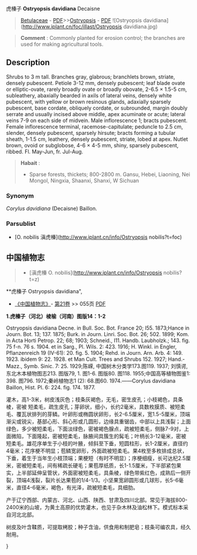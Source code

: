 虎榛子 **Ostryopsis davidiana** Decaisne

> [Betulaceae](http://www.iplant.cn/info/Betulaceae?t=foc) - [PDF](http://www.iplant.cn/foc/pdf/Betulaceae.pdf)>>[Ostryopsis](http://www.iplant.cn/info/Ostryopsis?t=foc) - [PDF](http://www.iplant.cn/foc/pdf/Ostryopsis.pdf)
![Ostryopsis davidiana](http://www.iplant.cn/foc/illast/Ostryopsis davidiana.jpg)

> **Comment** : 
> Commonly planted for erosion control; the branches are used for making agricultural tools.

## Description

Shrubs to 3 m tall. Branches gray, glabrous; branchlets brown, striate, densely pubescent. Petiole 3-12 mm, densely pubescent; leaf blade ovate or elliptic-ovate, rarely broadly ovate or broadly obovate, 2-6.5 ×  1.5-5 cm, subleathery, abaxially bearded in axils of lateral veins, densely white pubescent, with yellow or brown resinous glands, adaxially sparsely pubescent, base cordate, obliquely cordate, or subrounded, margin doubly serrate and usually incised above middle, apex acuminate or acute; lateral veins 7-9 on each side of midvein. Male inflorescence 1; bracts pubescent. Female inflorescence terminal, racemose-capitulate; peduncle to 2.5 cm, slender, densely pubescent, sparsely hirsute; bracts forming a tubular sheath, 1-1.5 cm, leathery, densely pubescent, striate, lobed at apex. Nutlet brown, ovoid or subglobose, 4-6 ×  4-5 mm, shiny, sparsely pubescent, ribbed. Fl. May-Jun, fr. Jul-Aug.

> **Habait** : 
>*  Sparse forests, thickets; 800-2800 m. Gansu, Hebei, Liaoning, Nei Mongol, Ningxia, Shaanxi, Shanxi, W Sichuan

### Synonym
*Corylus davidiana* (Decaisne) Baillon.

### Parsublist

* [O.  nobilis  滇虎榛](http://www.iplant.cn/info/Ostryopsis nobilis?t=foc)

## 中国植物志

> * [滇虎榛  O.  nobilis](http://www.iplant.cn/info/Ostryopsis nobilis?t=z)

**虎榛子 Ostryopsis davidiana",

* [《中国植物志》](http://www.iplant.cn/frps)- [第21卷](http://www.iplant.cn/frps/vol/21) >> 055页 [PDF](http://www.iplant.cn/frps/pdf/21/055.pdf)

**1.虎榛子（河北）棱榆（河南）图版14：1-2**

Ostryopsis davidiana Decne. in Bull. Soc. Bot. France 20; l55. 1873;Hance in Journ. Bot. 13; 137. 1875; Burk. in Journ. Linri. Soc. Bot. 26; 502. 1899; Kom. in Acta Horti Petrop. 22; 68; 1903; Schneid., I11. Handb. Laubholzk.; 143. fig. 75 f-n. 76 s. 1904. et in Sarg., Pl. Wils. 2: 423. 1916; H. Winkl. in Engler, Pflanzenreich 19 (IV-61): 20. fig. 5. 1904; Rehd. in Journ. Arn. Arb. 4: 149. 1923. ibidem 9: 22. 1928. et Man Cult. Trees and Shrubs 152. 1927; Hand.-Mazz., Symb. Sinic. 7: 25. 1929;陈嵘, 中国树木分类学173.图119. 1937; 刘慎谔, 东北木本植物图志213. 图版79, 1. 图1-6. 图版80. 图118. 1955;中国高等植物图鉴1: 398. 图796. 1972;秦岭植物志1 (2): 68.图60. 1974.——Corylus davidiana Baillon, Hist. Pl. 6: 224. fig. 174. 1877.

灌木，高1-3米，树皮浅灰色；枝条灰褐色，无毛，密生皮孔；小枝褐色，具条棱，密被 短柔毛，疏生皮孔；芽卵状，细小，长约2毫米，具数枚膜质、被短柔毛、覆瓦状排列的芽鳞。叶卵形或椭圆状卵形，长2-6.5厘米，宽1.5-5厘米，顶端渐尖或锐尖，基部心形、斜心形或几圆形，边缘具重锯齿，中部以上具浅裂；上面绿色，多少被短柔毛，下面淡绿色，密被褐色腺点，疏被短柔毛，侧脉7-9对，上面微陷，下面隆起，密被短柔毛，脉腋间具簇生的髯毛；叶柄长3-12毫米，密被短柔毛。雄花序单生于小枝的叶腋，倾斜至下垂，短圆柱形，长1-2厘米，直径约4毫米；花序梗不明显；苞鳞宽卵形，外面疏被短柔毛。果4枚至多枚排成总状，下垂，着生于当年生小枝顶端；果梗短（有时不明显）；序梗细瘦，长可达杞2.5厘米，密被短柔毛，间有稀疏长硬毛；果苞厚纸质，长1-1.5厘米，下半部紧包果实，上半部延伸呈管状，外面密被短柔毛，具条棱，绿色带紫红色，成熟后一侧开裂，顶端4浅裂，裂片长达果苞的1/4-1/3。小坚果宽卵圆形或几球形，长5-6毫米，直径4-6毫米，褐色，有光泽，疏被短柔毛，具细肋。

产于辽宁西部、内蒙古、河北、山西、陕西、甘肃及四川北部。常见于海拔800-2400米的山坡，为黄土高原的优势灌木，也见于杂木林及油松林下。模式标本采自河北北部。

树皮及叶含鞣质，可提取栲胶；种子含油，供食用和制肥皂；枝条可编农具，经久耐用。

}